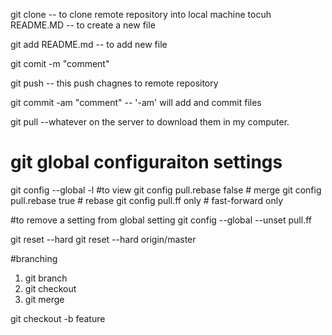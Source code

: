 git clone <url> -- to clone remote repository into local machine
tocuh README.MD -- to create a new file

git add README.md -- to add new file

git comit -m "comment"

git push -- this push chagnes to remote repository

git commit -am "comment" -- '-am' will add and commit files

git pull --whatever on the server to download them in my computer.

# git global configuraiton settings

git config --global -l #to view
git config pull.rebase false # merge
git config pull.rebase true # rebase
git config pull.ff only # fast-forward only

#to remove a setting from global setting
git config --global --unset pull.ff

git reset --hard <commit>
git reset --hard origin/master

#branching

1. git branch
2. git checkout
3. git merge

git checkout -b feature
